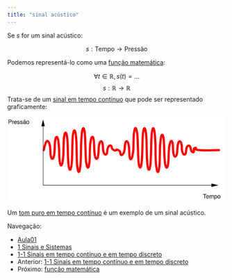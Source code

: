 ```yaml
---
title: "sinal acústico"
---
```


Se $s$ for um sinal acústico:

$$ s: \text{Tempo} \rightarrow \text{Pressão}$$

Podemos representá-lo como uma [função matemática](aula01/ss-sin/função%20matemática.md):

$$ \forall t \in \mathbb{R}, s(t) = \ldots $$
$$ s: \mathbb{R} \rightarrow \mathbb{R} $$
Trata-se de um [sinal em tempo contínuo](aula01/ss-sin/sinal%20em%20tempo%20contínuo.md) que pode ser representado graficamente:

![som](aula01/ss-sin/attachments/som.svg)

Um [tom puro em tempo contínuo](aula01/ss-sin/tom%20puro%20em%20tempo%20contínuo.md) é um exemplo de um sinal acústico.

Navegação:
- [Aula01](../Aula01.md)
- [1 Sinais e Sistemas](topicos/1%20Sinais%20e%20Sistemas.md)
- [1-1 Sinais em tempo contínuo e em tempo discreto](topicos/1-1%20Sinais%20em%20tempo%20contínuo%20e%20em%20tempo%20discreto.md)
- Anterior: [1-1 Sinais em tempo contínuo e em tempo discreto](topicos/1-1%20Sinais%20em%20tempo%20contínuo%20e%20em%20tempo%20discreto.md)
- Próximo: [função matemática](função%20matemática.md)